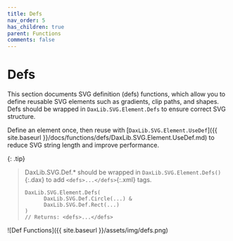 ```yaml
---
title: Defs
nav_order: 5
has_children: true
parent: Functions
comments: false
---
```


# Defs

This section documents SVG definition (defs) functions, which allow you to define reusable SVG elements such as gradients, clip paths, and shapes. Defs should be wrapped in `DaxLib.SVG.Element.Defs` to ensure correct SVG structure.

Define an element once, then reuse with [`DaxLib.SVG.Element.UseDef`]({{ site.baseurl }}/docs/functions/defs/DaxLib.SVG.Element.UseDef.md) to reduce SVG string length and improve performance.

{: .tip}
> DaxLib.SVG.Def.* should be wrapped in `DaxLib.SVG.Element.Defs()`{:.dax} to add `<defs>...</defs>`{:.xml} tags.
> 
> ```dax
> DaxLib.SVG.Element.Defs(
> 	    DaxLib.SVG.Def.Circle(...) &
> 	    DaxLib.SVG.Def.Rect(...)
> )
> // Returns: <defs>...</defs>
> ```

![Def Functions]({{ site.baseurl }}/assets/img/defs.png)